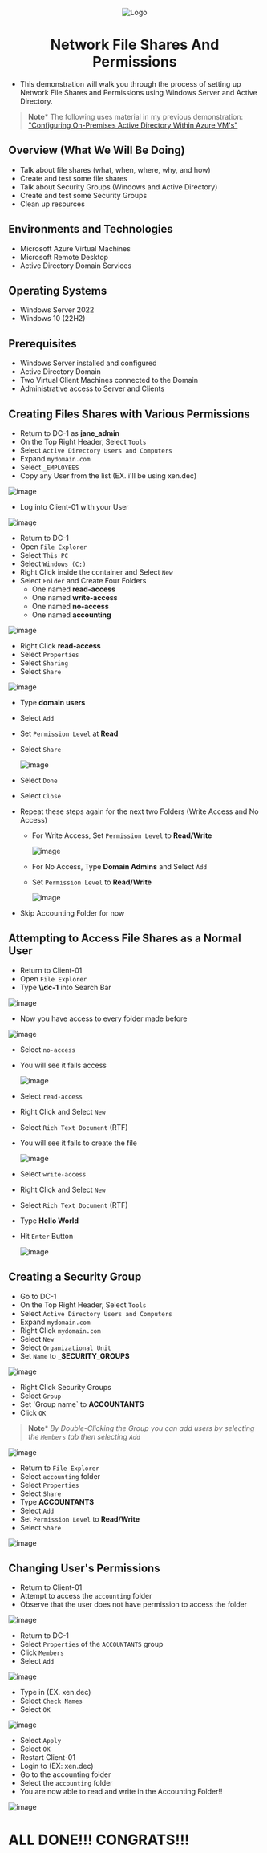 <p align="center">
<img src="https://i.imgur.com/hV6KSfD.png" alt="Logo"/>
</p>

<h1 align="center">Network File Shares And Permissions</h1>

- This demonstration will walk you through the process of setting up Network File Shares and Permissions using Windows Server and Active Directory. 

>**Note***
The following uses material in my previous demonstration: ["Configuring On-Premises Active Directory Within Azure VM's"](https://github.com/Emq17/Configuring-On-premises-Active-Directory-within-Azure-VMs)

<h2>Overview (What We Will Be Doing)</h2>

- Talk about file shares (what, when, where, why, and how)
- Create and test some file shares
- Talk about Security Groups (Windows and Active Directory)
- Create and test some Security Groups
- Clean up resources

<h2>Environments and Technologies</h2>

- Microsoft Azure Virtual Machines
- Microsoft Remote Desktop
- Active Directory Domain Services

<h2>Operating Systems</h2>

- Windows Server 2022
- Windows 10 (22H2)

<h2>Prerequisites</h2>

- Windows Server installed and configured
- Active Directory Domain 
- Two Virtual Client Machines connected to the Domain
- Administrative access to Server and Clients

<h2>Creating Files Shares with Various Permissions</h2>

- Return to DC-1 as **jane_admin**
- On the Top Right Header, Select `Tools`
- Select `Active Directory Users and Computers`
- Expand `mydomain.com`
- Select `_EMPLOYEES`
- Copy any User from the list (EX. i'll be using xen.dec)

![image](https://github.com/CarlosAlvarado0718/Network-F-P/assets/140138198/2f00a0d7-9722-4868-8243-2a2c57e66333)

- Log into Client-01 with your User

![image](https://github.com/CarlosAlvarado0718/Network-F-P/assets/140138198/9608783a-811a-426f-9f78-54c196d8f77d)

- Return to DC-1
- Open `File Explorer`
- Select `This PC`
- Select `Windows (C;)`
- Right Click inside the container and Select `New`
- Select `Folder` and Create Four Folders
    - One named **read-access**
    - One named **write-access**
    - One named **no-access**
    - One named **accounting**

![image](https://github.com/CarlosAlvarado0718/Network-F-P/assets/140138198/57234b1e-b599-462f-acae-f6177ff814d1)

- Right Click **read-access**
- Select `Properties`
- Select `Sharing`
- Select `Share`

![image](https://github.com/CarlosAlvarado0718/Network-F-P/assets/140138198/8996c525-0faa-4082-b978-1ee62ec29c3d)

- Type **domain users**
- Select `Add`
- Set `Permission Level` at **Read**
- Select `Share`

  ![image](https://github.com/CarlosAlvarado0718/Network-F-P/assets/140138198/83cf8f34-e201-4956-a648-23c265a0e5c5)

- Select `Done`
- Select `Close`
- Repeat these steps again for the next two Folders (Write Access and No Access)
    - For Write Access, Set `Permission Level` to **Read/Write**

      ![image](https://github.com/CarlosAlvarado0718/Network-F-P/assets/140138198/fb792019-936c-4f18-8f05-c33827f7ac8d)

    - For No Access, Type **Domain Admins** and Select `Add`
    - Set `Permission Level` to **Read/Write**

      ![image](https://github.com/CarlosAlvarado0718/Network-F-P/assets/140138198/7886c96c-91c1-43a1-8a54-5c2999223539)

- Skip Accounting Folder for now

<h2>Attempting to Access File Shares as a Normal User</h2>

- Return to Client-01
- Open `File Explorer`
- Type **\\\dc-1** into Search Bar

![image](https://github.com/CarlosAlvarado0718/Network-F-P/assets/140138198/3f655df3-79e1-4f4f-b5ab-78201aac3fed)

- Now you have access to every folder made before

![image](https://github.com/CarlosAlvarado0718/Network-F-P/assets/140138198/de2b2cfe-5aaa-4b9e-945a-c55c3ed32cbb)

- Select `no-access`
- You will see it fails access

    ![image](https://github.com/CarlosAlvarado0718/Network-F-P/assets/140138198/1d955e24-d745-40ba-a490-b1a1c1dbb2f9)

- Select `read-access`
- Right Click and Select `New`
- Select `Rich Text Document` (RTF)
- You will see it fails to create the file

    ![image](https://github.com/CarlosAlvarado0718/Network-F-P/assets/140138198/fe889214-4b73-4ca0-b320-6e54239f6342)

- Select `write-access`
- Right Click and Select `New`
- Select `Rich Text Document` (RTF)
- Type **Hello World**
- Hit `Enter` Button

    ![image](https://github.com/CarlosAlvarado0718/Network-F-P/assets/140138198/8cd14fee-8a30-49f8-a3c1-e2afd2cac759)

<h2>Creating a Security Group</h2>

- Go to DC-1
- On the Top Right Header, Select `Tools`
- Select `Active Directory Users and Computers`
- Expand `mydomain.com`
- Right Click `mydomain.com`
- Select `New`
- Select `Organizational Unit`
- Set `Name` to **_SECURITY_GROUPS**

![image](https://github.com/CarlosAlvarado0718/Network-F-P/assets/140138198/dd46a511-38b5-4984-ae0f-d1181d45bbd2)


- Right Click Security Groups
- Select `Group`
- Set 'Group name` to **ACCOUNTANTS**
- Click `OK`

>**Note***
>_By Double-Clicking the Group you can add users by selecting the `Members` tab then selecting `Add`_

 ![image](https://github.com/CarlosAlvarado0718/Network-F-P/assets/140138198/a501897e-5d69-4382-ae27-d4ea1b488056)

- Return to `File Explorer`
- Select `accounting` folder
- Select `Properties`
- Select `Share`
- Type **ACCOUNTANTS**
- Select `Add`
- Set `Permission Level` to **Read/Write**
- Select `Share`

![image](https://github.com/CarlosAlvarado0718/Network-F-P/assets/140138198/2f28d281-c994-4cfd-a13b-3940c978081a)

<h2>Changing User's Permissions</h2>

- Return to Client-01
- Attempt to access the `accounting` folder
- Observe that the user does not have permission to access the folder

![image](https://github.com/CarlosAlvarado0718/Network-F-P/assets/140138198/cefdd339-cf8d-4b04-a1f3-233bf17ae16c)

- Return to DC-1
- Select `Properties` of the `ACCOUNTANTS` group
- Click `Members`
- Select `Add`

![image](https://github.com/CarlosAlvarado0718/Network-F-P/assets/140138198/4cbbc3f5-dc5a-4bbd-b2c5-07327846f7b7)

- Type in <your user> (EX. xen.dec)
- Select `Check Names`
- Select `OK`

![image](https://github.com/CarlosAlvarado0718/Network-F-P/assets/140138198/99781a0d-5c93-4be3-8471-4d7fbae93bbb)

- Select `Apply`
- Select `OK`
- Restart Client-01
- Login to <your user> (EX: xen.dec)
- Go to the accounting folder
- Select the `accounting` folder
- You are now able to read and write in the Accounting Folder!!

![image](https://github.com/CarlosAlvarado0718/Network-F-P/assets/140138198/97ba878d-a714-4a59-86fd-6c1276c16f18)

<h1>ALL DONE!!! CONGRATS!!!</h1>
